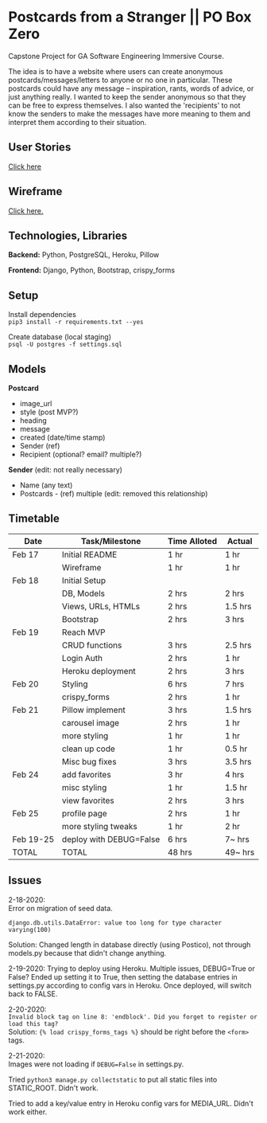 # Postcards from a Stranger || PO Box Zero

Capstone Project for GA Software Engineering Immersive Course.

The idea is to have a website where users can create anonymous postcards/messages/letters to anyone or no one in particular. These postcards could have any message – inspiration, rants, words of advice, or just anything really. I wanted to keep the sender anonymous so that they can be free to express themselves. I also wanted the 'recipients' to not know the senders to make the messages have more meaning to them and interpret them according to their situation.

## User Stories

[Click here](./planning/USER-STORIES.md)

## Wireframe

[Click here.](https://xd.adobe.com/view/d32d9749-1010-4adf-431a-960db3131c8e-a51c/)

## Technologies, Libraries

**Backend:** Python, PostgreSQL, Heroku, Pillow

**Frontend:** Django, Python, Bootstrap, crispy_forms

## Setup

Install dependencies  
`pip3 install -r requirements.txt --yes`

Create database (local staging)  
`psql -U postgres -f settings.sql`

## Models

**Postcard**

- image_url
- style (post MVP?)
- heading
- message
- created (date/time stamp)
- Sender (ref)
- Recipient (optional? email? multiple?)

**Sender** (edit: not really necessary)

- Name (any text)
- Postcards - (ref) multiple (edit: removed this relationship)

## Timetable

| Date      | Task/Milestone          | Time Alloted | Actual  |
| --------- | ----------------------- | ------------ | ------- |
| Feb 17    | Initial README          | 1 hr         | 1 hr    |
|           | Wireframe               | 1 hr         | 1 hr    |
| Feb 18    | Initial Setup           |              |         |
|           | DB, Models              | 2 hrs        | 2 hrs   |
|           | Views, URLs, HTMLs      | 2 hrs        | 1.5 hrs |
|           | Bootstrap               | 2 hrs        | 3 hrs   |
| Feb 19    | Reach MVP               |              |         |
|           | CRUD functions          | 3 hrs        | 2.5 hrs |
|           | Login Auth              | 2 hrs        | 1 hr    |
|           | Heroku deployment       | 2 hrs        | 3 hrs   |
| Feb 20    | Styling                 | 6 hrs        | 7 hrs   |
|           | crispy_forms            | 2 hrs        | 1 hr    |
| Feb 21    | Pillow implement        | 3 hrs        | 1.5 hrs |
|           | carousel image          | 2 hrs        | 1 hr    |
|           | more styling            | 1 hr         | 1 hr    |
|           | clean up code           | 1 hr         | 0.5 hr  |
|           | Misc bug fixes          | 3 hrs        | 3.5 hrs |
| Feb 24    | add favorites           | 3 hr         | 4 hrs   |
|           | misc styling            | 1 hr         | 1.5 hr  |
|           | view favorites          | 2 hrs        | 3 hrs   |
| Feb 25    | profile page            | 2 hrs        | 1 hr    |
|           | more styling tweaks     | 1 hr         | 2 hr    |
| Feb 19-25 | deploy with DEBUG=False | 6 hrs        | 7~ hrs  |
| TOTAL     | TOTAL                   | 48 hrs       | 49~ hrs |

## Issues

2-18-2020:  
Error on migration of seed data.

```
django.db.utils.DataError: value too long for type character varying(100)
```

Solution: Changed length in database directly (using Postico), not through models.py because that didn't change anything.

2-19-2020:
Trying to deploy using Heroku. Multiple issues, DEBUG=True or False?
Ended up setting it to True, then setting the database entries in settings.py according to config vars in Heroku. Once deployed, will switch back to FALSE.

2-20-2020:  
`Invalid block tag on line 8: 'endblock'. Did you forget to register or load this tag?`  
Solution: `{% load crispy_forms_tags %}` should be right before the `<form>` tags.

2-21-2020:  
Images were not loading if `DEBUG=False` in settings.py.

Tried `python3 manage.py collectstatic` to put all static files into STATIC_ROOT. Didn't work.

Tried to add a key/value entry in Heroku config vars for MEDIA_URL.
Didn't work either.
